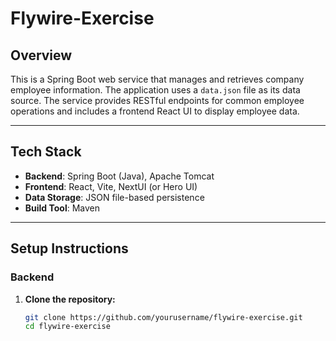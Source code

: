 # Flywire-Exercise

## Overview

This is a Spring Boot web service that manages and retrieves company employee information. The application uses a `data.json` file as its data source. The service provides RESTful endpoints for common employee operations and includes a frontend React UI to display employee data.

---

## Tech Stack

- **Backend**: Spring Boot (Java), Apache Tomcat
- **Frontend**: React, Vite, NextUI (or Hero UI)
- **Data Storage**: JSON file-based persistence
- **Build Tool**: Maven

---

## Setup Instructions

### Backend

1. **Clone the repository:**

   ```bash
   git clone https://github.com/yourusername/flywire-exercise.git
   cd flywire-exercise
